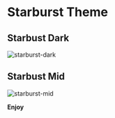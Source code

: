 # Starburst Theme

## Starbust Dark

![starburst-dark](https://d.pr/i/c01Le3.png)

## Starbust Mid

![starburst-mid](https://d.pr/i/mtnBSf.png)

**Enjoy**
